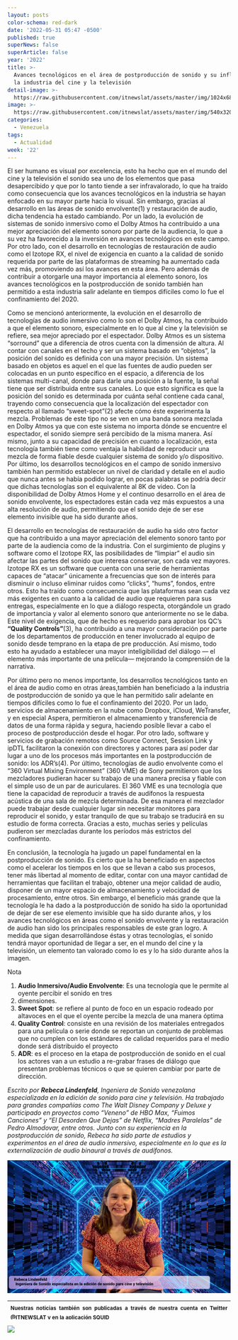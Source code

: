 ```yaml
---
layout: posts
color-schema: red-dark
date: '2022-05-31 05:47 -0500'
published: true
superNews: false
superArticle: false
year: '2022'
title: >-
  Avances tecnológicos en el área de postproducción de sonido y su influencia en
  la industria del cine y la televisión
detail-image: >-
  https://raw.githubusercontent.com/itnewslat/assets/master/img/1024x680/Rebeca-Lindenfeld-g.jpg
image: >-
  https://raw.githubusercontent.com/itnewslat/assets/master/img/540x320/Rebeca-Lindenfeld-p.jpg
categories:
  - Venezuela
tags:
  - Actualidad
week: '22'
---
```

El ser humano es visual por excelencia, esto ha hecho que en el mundo del cine y la televisión el sonido sea uno de los elementos que pasa desapercibido y que por lo tanto tiende a ser infravalorado, lo que ha traído como consecuencia que los avances tecnológicos en la industria se hayan enfocado en su mayor parte hacia lo visual. Sin embargo, gracias al desarrollo en las áreas de sonido envolvente(1) y restauración de audio, dicha tendencia ha estado cambiando. Por un lado, la evolución de sistemas de sonido inmersivo como el Dolby Atmos ha contribuido a una mejor apreciación del elemento sonoro por parte de la audiencia, lo que a su vez ha favorecido a la inversión en avances tecnológicos en este campo. Por otro lado, con el desarrollo en tecnologías de restauración de audio como el Izotope RX, el nivel de exigencia en cuanto a la calidad de sonido requerida por parte de las plataformas de streaming ha aumentado cada vez más, promoviendo así los avances en esta área. Pero además de contribuir a otorgarle una mayor importancia al elemento sonoro, los avances tecnológicos en la postproducción de sonido también han permitido a esta industria salir adelante en tiempos difíciles como lo fue el confinamiento del 2020.

Como se mencionó anteriormente, la evolución en el desarrollo de tecnologías de audio inmersivo como lo son el Dolby Atmos, ha contribuido a que el elemento sonoro, especialmente en lo que al cine y la televisión se refiere, sea mejor apreciado por el espectador. Dolby Atmos es un sistema “sorround” que a diferencia de otros cuenta con la dimensión de altura. Al contar con canales en el techo y ser un sistema basado en “objetos”, la posición del sonido es definida con una mayor precisión. Un sistema basado en objetos es aquel en el que las fuentes de audio pueden ser colocadas en un punto específico en el espacio, a diferencia de los sistemas multi-canal, donde para darle una posición a la fuente, la señal tiene que ser distribuida entre sus canales. Lo que esto significa es que la posición del sonido es determinada por cuánta señal contiene cada canal, trayendo como consecuencia que la localización del espectador con respecto al llamado “sweet-spot”(2) afecte cómo éste experimenta la mezcla. Problemas de este tipo no se ven en una banda sonora mezclada en Dolby Atmos ya que con este sistema no importa dónde se encuentre el espectador, el sonido siempre será percibido de la misma manera. Así mismo, junto a su capacidad de precisión en cuanto a localización, esta tecnología también tiene como ventaja la habilidad de reproducir una mezcla de forma fiable desde cualquier sistema de sonido y/o dispositivo. Por último, los desarrollos tecnológicos en el campo de sonido inmersivo también han permitido establecer un nivel de claridad y detalle en el audio que nunca antes se había podido lograr, en pocas palabras se podría decir que dichas tecnologías son el equivalente al 8K de video. Con la disponibilidad de Dolby Atmos Home y el continuo desarrollo en el área de sonido envolvente, los espectadores están cada vez más expuestos a una alta resolución de audio, permitiendo que el sonido deje de ser ese elemento invisible que ha sido durante años.

El desarrollo en tecnologías de restauración de audio ha sido otro factor que ha contribuido a una mayor apreciación del elemento sonoro tanto por parte de la audiencia como de la industria. Con el surgimiento de plugins y software como el Izotope RX, las posibilidades de “limpiar” el audio sin afectar las partes del sonido que interesa conservar, son cada vez mayores. Izotope RX es un software que cuenta con una serie de herramientas capaces de “atacar” únicamente a frecuencias que son de interés para disminuir o incluso eliminar ruidos como “clicks”, “hums”, fondos, entre otros. Esto ha traído como consecuencia que las plataformas sean cada vez más exigentes en cuanto a la calidad de audio que requieren para sus entregas, especialmente en lo que a diálogo respecta, otorgándole un grado de importancia y valor al elemento sonoro que anteriormente no se le daba. Este nivel de exigencia, que de hecho es requerido para aprobar los QC’s **“Quality Controls”**(3), ha contribuido a una mayor consideración por parte de los departamentos de producción en tener involucrado al equipo de sonido desde temprano en la etapa de pre producción. Así mismo, todo esto ha ayudado a establecer una mayor inteligibilidad del diálogo — el elemento más importante de una película— mejorando la comprensión de la narrativa.

Por último pero no menos importante, los desarrollos tecnológicos tanto en el área de audio como  en otras áreas,también han beneficiado a la industria de postproducción de sonido ya que le han permitido salir adelante en tiempos difíciles como lo fue el confinamiento del 2020. Por un lado, servicios de almacenamiento en la nube como Dropbox, iCloud, WeTransfer, y en especial Aspera, permitieron el almacenamiento y transferencia de datos de una forma rápida y segura, haciendo posible llevar a cabo el proceso de postproducción desde el hogar. Por otro lado, software y servicios de grabación remotos como Source Connect, Session Link y ipDTL facilitaron la conexión con directores y actores para así poder dar lugar a uno de los procesos más importantes en la postproducción de sonido: los ADR’s(4). Por último, tecnologías de audio envolvente como el “360 Virtual Mixing Environment” (360 VME) de Sony permitieron que los mezcladores pudieran hacer su trabajo de una manera precisa y fiable con el simple uso de un par de auriculares. El 360 VME es una tecnología que tiene la capacidad de reproducir a través de audífonos la respuesta acústica de una sala de mezcla determinada. De esa manera el mezclador puede trabajar desde cualquier lugar sin necesitar monitores para reproducir el sonido, y estar tranquilo de que su trabajo se traducirá en su estudio de forma correcta. Gracias a esto, muchas series y películas pudieron ser mezcladas durante los períodos más estrictos del confinamiento.

En conclusión, la tecnología ha jugado un papel fundamental en la postproducción de sonido. Es cierto que la ha beneficiado en aspectos como el acelerar los tiempos en los que se llevan a cabo sus procesos, tener más libertad al momento de editar, contar con una mayor cantidad de herramientas que facilitan el trabajo, obtener una mejor calidad de audio, disponer de un mayor espacio de almacenamiento y velocidad de procesamiento, entre otros. Sin embargo, el beneficio más grande que la tecnología le ha dado a la postproducción de sonido ha sido la oportunidad de dejar de ser ese elemento invisible que ha sido durante años, y los avances tecnológicos en áreas como el sonido envolvente y la restauración de audio han sido los principales responsables de este gran logro. A medida que sigan desarrollándose éstas y otras tecnologías, el sonido tendrá mayor oportunidad de llegar a ser, en el mundo del cine y la televisión, un elemento tan valorado como lo es y lo ha sido durante años la imagen.

Nota
1. **Audio Inmersivo/Audio Envolvente**: Es una tecnología que le permite al oyente percibir el sonido en tres
1. dimensiones.
1. **Sweet Spot**: se refiere al punto de foco en un espacio rodeado por altavoces en el que el oyente percibe la mezcla de una manera óptima
1. **Quality Control**: consiste en una revisión de los materiales entregados para una película o serie donde se reportan un conjunto de problemas que no cumplen con los estándares de calidad requeridos para el medio donde será distribuido el proyecto
1. **ADR**: es el proceso en la etapa de postproducción de sonido en el cual los actores van a un estudio a re-grabar frases de diálogo que presentan problemas técnicos o que se quieren cambiar por parte de dirección.


_Escrito por **Rebeca Lindenfeld**, Ingeniera de Sonido venezolana especializada en la edición de sonido para cine y televisión. Ha trabajado para grandes compañías como The Walt Disney Company y Deluxe y participado en proyectos como “Veneno” de HBO Max, “Fuimos Canciones” y “El Desorden Que Dejas” de Netflix, “Madres Paralelas” de Pedro Almodovar, entre otros. Junto con su experiencia en la postproducción de sonido, Rebeca ha sido parte de estudios y experimentos en el área de audio inmersivo, especialmente en lo que es la externalización de audio binaural a través de audífonos._






![](https://raw.githubusercontent.com/itnewslat/assets/master/img/540x320/Rebeca-Lindenfeld-p.jpg)

<table style="height: 42px;" width="569">
<tbody>
<tr>
<td style="text-align: justify;"><sub><strong>Nuestras noticias también son publicadas a través de nuestra cuenta en Twitter <a href="https://twitter.com/itnewslat?lang=es">@ITNEWSLAT</a> y en la aplicación <a href="https://squidapp.co/en/">SQUID</a></strong></sub></td>
</tr>
</tbody>
</table>

<img src="https://tracker.metricool.com/c3po.jpg?hash=56f88a41e39ab42c063cc51676587a04"/>
